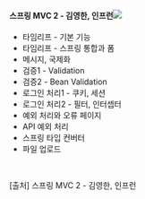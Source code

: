 #### 스프링 MVC 2 - 김영한, 인프런![](https://velog.velcdn.com/images/psmin77/post/5849f352-4e0f-4ef7-825c-9f5fd6f3e094/image.png)

- 타임리프 - 기본 기능
- 타임리프 - 스프링 통합과 폼
- 메시지, 국제화
- 검증1 - Validation
- 검증2 - Bean Validation
- 로그인 처리1 - 쿠키, 세션
- 로그인 처리2 - 필터, 인터셉터
- 예외 처리와 오류 페이지
- API 예외 처리
- 스프링 타입 컨버터
- 파일 업로드

<br>

>
[출처] 스프링 MVC 2 - 김영한, 인프런
